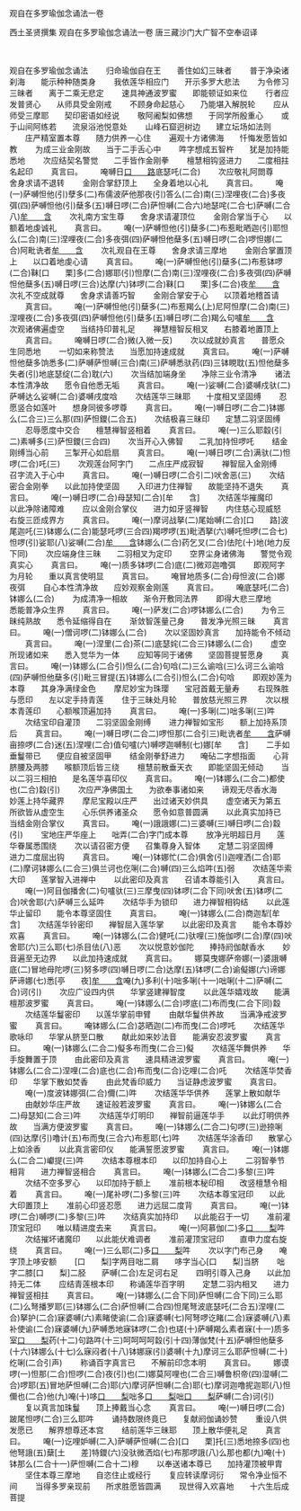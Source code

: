 观自在多罗瑜伽念诵法一卷


西土圣贤撰集
观自在多罗瑜伽念诵法一卷
唐三藏沙门大广智不空奉诏译


　　

观自在多罗瑜伽念诵法
　　归命瑜伽自在王　　善住如幻三昧者
　　普于净染诸刹海　　能示种种随类身
　　我依莲华相应门　　开示多罗大悲法
　　为令修习三昧者　　离于二乘无悲定
　　速具神通波罗蜜　　即能顿证如来位
　　行者应发普贤心　　从师具受金刚戒
　　不顾身命起慈心　　乃能堪入解脱轮
　　应从师受三摩耶　　契印密语如经说
　　敬阿阇梨如佛想　　于同学所殷重心
　　或于山间阿练若　　流泉浴池悦意处
　　山峰石窟迥树边　　建立坛场如法则
　　庄严精室置本尊　　随力供养一心住
　　遍观十方诸佛海　　忏悔发愿皆如教
　　为成三业金刚故　　当于二手舌心中
　　吽字想成五智杵　　犹是加持能悉地
　　次应结契名警觉　　二手皆作金刚拳
　　檀慧相钩竖进力　　二度相拄名起印
　　真言曰。
　　唵嚩日[口　　路](二合)底瑟吒(二合)
　　次应敬礼阿閦尊　　舍身求请不退转
　　金刚合掌舒顶上　　全身着地以心礼
　　真言曰。
　　唵(一)萨嚩怛他(引)孽多(二)布儒波萨他那夜(引)答么(二合)南(三)涅哩夜(二合)多夜弭(四)萨嚩怛他(引)蘖多(五)嚩日啰(二合)萨怛嚩(二合六)地瑟咤(二合七)萨嚩(二合八)[牟　　含](引)
　　次礼南方宝生尊　　舍身求请灌顶位
　　金刚合掌当于心　　以额着地虔诚礼
　　真言曰。
　　唵(一)萨嚩怛他(引)蘖多(二)布惹毗晒迦(引)耶怛么(二合)南(三)涅哩夜(二合)多夜弭(四)萨嚩怛他蘖多(五)嚩日啰(二合)啰怛娜(二合)阿毗诜者[牟　　含](引)
　　次礼观自在王尊　　舍身求请三摩地
　　金刚合掌置顶上　　以口着地虔心请
　　真言曰。
　　唵(一)萨嚩怛他(引)蘖多(二)布惹钵啰(二合)靺[口　　栗]多(二合)娜耶(引)怛摩(二合)南(三)涅哩夜(二合)多夜弭(四)萨嚩怛他蘖多(五)嚩日啰(三合)达摩(六)钵啰(二合)靺[口　　栗]多(二合)夜[牟　　含](七引)
　　次礼不空成就尊　　舍身求请善巧智
　　金刚合掌安于心　　以顶着地稽首请
　　真言曰。
　　唵(一)萨嚩怛他(引)蘖多(二)布惹羯么(上)尼阿怛摩(二合)南(三)涅哩夜(二合)多夜弭(四)萨嚩怛他(引)蘖多(五)嚩日啰(二合)羯么句嚧[牟　　含](六)
　　次观诸佛遍虚空　　当结持印普礼足
　　禅慧檀智反相叉　　右膝着地置顶上
　　真言曰。
　　唵嚩日啰(二合)微(入微一反)
　　次以成就妙真言　　普愿众生同悉地
　　一切如来称赞法　　当愿加持速成就
　　真言曰。
　　唵(一)萨嚩怛他蘖多饷悉多(二)萨嚩萨怛嚩(三合)南(三)萨嚩悉驮药(四)三钵睍耽(五)怛他蘖多失者(引)地底瑟绽(二合)耽(六)
　　次当结加端身坐　　净除三业令清净
　　诸法本性清净故　　愿令自他悉无垢
　　真言曰。
　　唵(一)娑嚩(二合)婆嚩戍驮(二)萨嚩达么娑嚩(二合)婆嚩戌度唅
　　次结莲华三昧耶　　十度相叉坚固缚
　　忍愿竖合如莲叶　　想身同彼多啰尊
　　真言曰。
　　唵(一)嚩日啰(二合二)钵娜么(二合三)三么那(四)萨怛鑁(二合五)
　　次结极喜三昧印　　定慧二羽坚固缚
　　忍辱愿度中交合　　檀慧禅智竖相着
　　真言曰。
　　唵(一)三么耶縠(引二)素嚩多(三)萨怛鑁(三合四)
　　次当开心入佛智　　二乳加持怛啰吒
　　结金刚缚当心前　　三掣开心如启扇
　　真言曰。
　　唵(一)嚩日啰(二合)满驮(二)怛啰(二合)吒(三)
　　次观莲台阿字门　　二点庄严成寂智
　　禅智屈入金刚缚　　召字流入于心中
　　真言曰。
　　唵(一)嚩日啰(二合引二)吠舍恶(三)
　　次结密合金刚拳　　以此加持使坚固
　　入印进力住禅智　　故能坚持不退失
　　真言曰。
　　唵(一)嚩日啰(二合)母瑟知(二合)[牟　　含]
　　次结莲华摧魔印　　以此净除诸障难
　　应以金刚合掌仪　　进力如牙竖禅智
　　内住慈心现威怒　　右旋三匝成界方
　　真言曰。
　　唵(一)摩诃战拏(二)尾始嚩(二合)[口　　路]波尾迦吒(三)钵娜么(二合)能瑟吒啰(三合四)羯啰啰(五)毗洒拏(六)嚩吒怛啰(二合七)怛啰(引)娑耶(八)娑嚩(二合)[牟　　含](九)钵娜么(二合)药乞叉(二合)佉陀(十)地(地力反下同)
　　次应端身住三昧　　二羽相叉为定印
　　空界尘身诸佛海　　警觉令观真实心
　　真言曰。
　　唵(一)质多钵啰(二合)底(二)微邓迦噜弭
　　即观阿字为月轮　　重以真言使明显
　　真言曰。
　　唵冒地质多(二合)母怛波(二合)娜夜弭
　　自心本性清净故　　应妙观察金刚莲
　　真言曰。
　　唵底瑟吒(二合)钵娜么(二合)
　　为成清净一相故　　渐令开敷同法界
　　即得大悲三摩地　　悉能普净众生界
　　真言曰。
　　唵(一)萨发(二合)啰钵娜么(二合)
　　为令三昧纯熟故　　悉令延缩得自在
　　渐敛智莲量己身　　普发净光照三昧
　　真言曰。
　　唵(一)僧诃啰(二)钵娜么(二合)
　　次以坚固妙真言　　加持能令不倾动
　　真言曰。
　　唵(一)涅里(二合)茶(二)底瑟姹(二合三)钵娜么(二合)
　　虚空所现诸如来　　悉入觉华为一体
　　应知等同于诸佛　　坚固菩提誓愿身
　　真言曰。
　　唵(一)钵娜么(二合引)怛么(二合)句唅(二)三么谕唅(三)么诃三么谕唅(四)萨嚩怛他蘖多(引)毗三冒提(五)钵娜么(二合引)怛么(二合)句唅
　　即观妙莲为本尊　　其身净满绿金色
　　摩尼妙宝为珠璎　　宝冠首戴无量寿
　　右现殊胜与愿印　　左以定手持青莲
　　住于三昧处月轮　　普放慈光照三界
　　次以根本青莲印　　心额喉顶遍加持
　　真言曰。
　　唵(一)多唎(二)咄多唎(三)吽
　　次结宝印自灌顶　　二羽坚固金刚缚
　　进力禅智如宝形　　额上加持系顶后
　　真言曰。
　　唵(一)嚩日啰(二合二)啰怛那(二合引三)毗诜者[牟　　含](四)萨嚩亩捺啰(二合)迷(五)涅哩(二合)值句嚧(六)嚩啰迦嚩制(七)娜[牟　　含]
　　二手如垂鬘带已　　便应自被坚固甲
　　结金刚拳舒进力　　唵砧二字想指面
　　心背脐腰及两膝　　喉额顶后皆三绕
　　檀慧前散垂天衣　　即能坚固无倾动
　　当以二羽三相拍　　是名莲华喜印仪
　　真言曰。
　　唵(一)钵娜么(二合二)都使也(二合)縠(引)
　　次应严净佛国土　　为欲奉事诸如来
　　谛观无尽香水海　　妙莲上持华藏界
　　摩尼宝殿以庄严　　出过诸天妙供具
　　虚空诸天为第五　　所欲皆从虚空生
　　心乐供养诸圣众　　愿令如意普圆满
　　以此真实加持已　　当结金刚合掌仪
　　真言曰。
　　唵(一)誐誐娜(二)三婆嚩(三)嚩日啰(二合)縠(引)
　　宝地庄严华座上　　咄弄(二合)字门成本尊
　　放净光明超日月　　莲华眷属悉围绕
　　次以请召密方便　　召集尊身入智体
　　定慧二羽坚固缚　　进力二度屈出钩
　　真言曰。
　　唵(一)钵娜忙(二合)俱舍(引)迦哩洒(二合)耶(二)摩诃钵娜么(二合三)俱兰诃也仡唎(二合)嚩(四)三么焰吽(五)弱
　　次结莲华索大印　　莲掌智入进禅中
　　以此密印及真言　　召请本尊能引入
　　真言曰。
　　唵(一)阿目伽播舍(二)句嚧驮(三)三摩曳(四)钵啰(二合下同)吠舍(五)钵啰(二合)吠舍耶(六)萨嚩三么延吽
　　次结华手为锁印　　进力禅智相钩结
　　以此莲华止留印　　能令本尊坚固住
　　真言曰。
　　唵(一)钵娜么(二合)商迦犁[牟　　含]
　　次结莲华铃密印　　禅智屈入莲华掌
　　以此密印及真言　　能令本尊妙欢喜
　　真言曰。
　　唵(一)钵娜么(二合)健吒(二)驮哩(三)施伽啰(二合)摩(四)吠舍耶(六)三么耶(七)杀目佉(八)恶
　　次以悦意妙伽陀　　捧持阏伽献香水
　　妙音遍至无边界　　以此加持速成就
　　真言曰。
　　娜莫曳娜萨帝娜(一)婆誐嚩底(二)冒地母陀啰(三)努多啰(四)嚩日啰(二合)达摩(五)钵啰(二合)谕儗娜(六)谛娜萨谛娜(七)悉[亭　　夜][牟　　含](八)唵(九)多利(十)咄多唎(十一)咄唎(十二)萨嚩(二合)诃(引)
　　次应广设四内供　　华掌竖建禅智度
　　以此莲华嬉戏故　　能满檀那波罗蜜
　　真言曰。
　　唵(一)钵娜么(二合)啰底(二)布而曳(二合下同)縠
　　次结莲华鬘密印　　以莲华掌前申臂
　　由献华鬘供养故　　当满净戒波罗蜜
　　真言曰。
　　唵钵娜么(二合)苾晒迦(二)布而曳(二合)啰吒
　　次结莲华歌咏印　　华掌从脐至口散
　　献此如来妙法音　　能满安忍波罗蜜
　　真言曰。
　　唵(一)钵娜么(二合二)儗多布而曳(二合三)儗
　　次结莲华舞供养　　华手旋舞置于顶
　　由此密印及真言　　速具精进波罗蜜
　　真言曰。
　　唵(一)钵娜么(二合二)涅哩(二合)底也(二合)布而曳(二合)讫哩(二合)吒
　　次结莲华焚香印　　华掌下散如焚香
　　由此梵香印威力　　当证静虑波罗蜜
　　真言曰。
　　唵(一)度波钵娜弭(二合)儞(二)吽
　　次结莲华华供养　　莲掌上散如献华
　　由献妙华庄严故　　速证般若波罗蜜
　　真言曰。
　　唵(一)钵娜么(二合二)母瑟知(二合三)吽
　　次结莲华灯明印　　禅智前逼莲华手
　　以此灯明供养故　　当满方便波罗蜜
　　真言曰。
　　唵(一)钵娜么(二合二)句啰(三)逊捺唎(四)达摩(引)噜计(五)布而曳(三合六)布惹耶(七)吽
　　次结莲华涂香印　　散掌心上如涂香
　　以此真言密印仪　　能满誓愿波罗蜜
　　真言曰。
　　唵(一)钵娜么(二合二)巘提(三)吽
　　次结本尊根本印　　以印加持自心上
　　二羽智拳节相背　　进力禅智竖相合
　　真言曰。
　　唵(一)钵娜么(二合二)多黎(三)吽
　　次结不空多罗心　　以印加持于额上
　　准前根本秘印相　　改竖檀慧令相着
　　真言曰。
　　唵(一)尾补啰(二)多黎(三)吽
　　次结本尊宝冠印　　以此大印置顶上
　　准前心印竖忍愿　　进力远屈二度背
　　真言曰。
　　唵(一)钵啰(二合)嚩啰(二)多黎(三)吽
　　次结真实加持印　　以此能召于一切
　　准前灌顶宝冠印　　唯以精进度去来
　　真言曰。
　　唵(一)阿慕伽(二)多[口　　梨](三)吽
　　次结摧坏诸魔印　　以此能伏难调者
　　准前灌顶宝冠印　　直申力度右旋绕
　　真言曰。
　　唵(一)三么耶(二)多[口　　梨](三)吽
　　次以字门布己身　　唵字顶上哆安额
　　[口　　梨]字两目咄二肩　　哆字当心[口　　梨]当脐
　　咄字二膝[口　　梨]二胫　　萨嚩(二合)左足诃右足
　　四明引尊入己身　　以此加持无二体
　　应结青莲根本印　　称诵莲华百字明
　　定慧二羽内相叉　　进力禅智竖相拄
　　真言曰。
　　唵(一)钵娜么(二合下同)萨怛嚩(二合下同)三么耶(二)么弩播罗耶(三)钵娜么(二合)萨怛嚩(二合四)怛尾弩波底瑟吒(二合五)涅哩(二合)拏护(二合)寐婆嚩(六)素睹使谕(二合)寐婆嚩(七)阿弩啰讫睹(二合)寐婆嚩(八)素补使谕(二合)寐婆嚩(九)萨嚩悉地寐钵啰(二合)也瑳(十)萨嚩羯么素者寐(十一)质多室[口　　梨](二合)药(十二)句路吽(十三)呵呵呵呵縠(引十四)薄伽梵(十五)萨嚩怛他蘖多(十六)钵娜么(十七)么寐闷者(十八)钵娜寐(引)婆嚩(十九)摩诃三么耶萨怛嚩(二十)纥唎(二合引声)
　　称诵百字真言已　　不解前印念本明
　　真言曰。
　　娜谟啰(一)怛那(二合)怛啰(二合)夜(引)也(二)娜莫阿哩也(二合三)嚩鲁枳帝(四)湿嚩(二合)啰耶(五)冒地萨怛嚩(二合)耶(六)摩诃萨怛嚩(二合)耶(七)摩诃迦噜抳迦耶(八)怛儞也(二合)他(九)唵(十)哆[口　　梨](十一)咄多[口　　梨](十二)咄[口　　梨](十三)萨嚩(二合)诃(引)
　　复以真言加珠鬘　　顶上捧戴当心念
　　真言曰。
　　唵(一)嚩日啰(二合)跛尾怛啰(二合)三么耶吽
　　诵持数限终竟已　　复献阏伽诵妙赞
　　重设八供发愿已　　解界想尊还本宫
　　结前莲华三昧耶　　顶上散华便礼足
　　真言曰。
　　唵(一)讫哩妒嚩(二入)萨嚩萨怛嚩(二合)[口　　栗]托(三)悉地捺多(四)也他弩誐(五)蘖[土　　差]特鑁(六)没驮微洒焰(七)布那啰誐(八)么那也都(九)唵(十)钵那么(二合十一)萨怛嚩(二合十二)穆
　　以奉送诸本尊已　　加持灌顶被甲胄
　　坚住本尊三摩地　　自恣住止或经行
　　复应转读摩诃衍　　常令净业恒不间
　　当得多罗亲现前　　所求胜愿皆圆满
　　现世得入欢喜地　　十六生后成菩提


